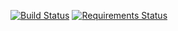 [![Build Status](https://travis-ci.org/channprj/til.chann.kr-source.svg)](https://travis-ci.org/channprj/til.chann.kr-source)
[![Requirements Status](https://requires.io/github/channprj/til.chann.kr-source/requirements.svg?branch=master)](https://requires.io/github/channprj/til.chann.kr-source/requirements/?branch=master)
